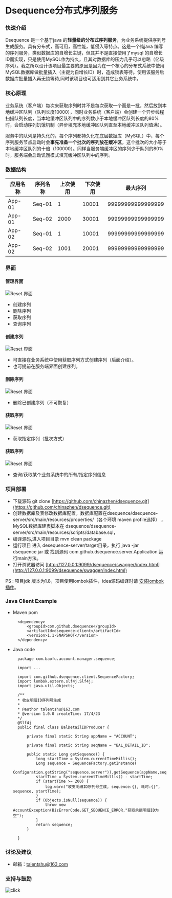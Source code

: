 # Dsequence分布式序列服务

### 快速介绍

Dsequence 是一个基于java 的**轻量级的分布式序列服务**，为业务系统提供序列号生成服务。具有分布式，高可用，高性能，低侵入等特点。这是一个纯java 编写的序列服务，类似数据库的自增长主键，但其并不是直接使用了mysql 的自增长ID而实现，只是使用MySQL作为持久，且其对数据库的压力几乎可以忽略（亿级序列）。我之所以设计该项目最主要的原因是因为在一个核心的分布式系统中使用MySQL数据库做批量插入（主键为自增长ID）时，造成锁表等待。使用该服务后数据库批量插入再无锁等待,同时该项目也可适用到其它业务系统中。

### 核心原理


业务系统（客户端）每次来获取序列时并不是每次获取一个而是一批，然后放到本地缓冲区队列（队列长度10000），同时业务系统（客户端）会创建一个异步线程扫描队列长度，当本地缓冲区队列中的序列数小于本地缓冲区队列长度的80%时，会启动序列饥饿机制（异步填充本地缓冲区队列直至本地缓冲区队列值满）。

服务中的队列是持久化的，每个序列都持久化在底层数据库（MySQL）中，每个序列服务节点启动时会**事先准备一个批次的序列放在缓冲区**，这个批次的大小等于本地缓冲区队列的十倍（100000）。同样当服务端缓冲区的序列少于队列的80%时，服务端会启动饥饿模式填充缓冲区队列中的序列。



### 数据结构
应用名称  	| 序列名称		| 上次使用	| 下次使用 | 最大序列 |
-------- | ------------|-------- |-------- |-------- |
App-01  | Seq-01| 1		| 10001   | 99999999999999999 |
App-01  | Seq-02| 2000		| 30001   | 99999999999999999 |
App-02  | Seq-01| 1		| 10001   | 99999999999999999 |
App-02  | Seq-02| 1001		| 20001   | 99999999999999999 |



### 界面
#### 管理界面
![Reset 界面](https://raw.githubusercontent.com/chinazhen/images/master/jiemian.png)

* 创建序列
* 删除序列
* 获取序列
* 查询序列

#### 创建序列

![Reset 界面](https://raw.githubusercontent.com/chinazhen/images/master/create.png)


* 可直接在业务系统中使用获取序列方式创建序列（后面介绍）。
* 也可提前在服务端界面创建序列。


#### 删除序列


![Reset 界面](https://raw.githubusercontent.com/chinazhen/images/master/delete.png)

* 删除已创建序列（不可恢复）

#### 获取序列
![Reset 界面](https://raw.githubusercontent.com/chinazhen/images/master/get.png)

* 获取指定序列（批次方式）


#### 获取序列
![Reset 界面](https://raw.githubusercontent.com/chinazhen/images/master/query.png)

* 查询/获取某个业务系统中的所有/指定序列信息


### 项目部署

* 下载源码 git clone [https://github.com/chinazhen/dsequence.git](https://github.com/chinazhen/dsequence.git) 
* 创建数据库及表修改数据库配置。数据库配置在dsequence/dsequence-server/src/main/resources/properties/（各个环境 maven profile选择） ，MySQL数据库建表脚本在 dsequence/dsequence-server/src/main/resources/scripts/database.sql，
* 编译源码,进入项目目录 mvn clean package
* 运行项目 进入 desequence-server/target目录，执行 java -jar dsequence.jar 或 找到源码 com.github.dsequence.server.Application 运行main方法。
* 打开浏览器访问 [http://127.0.0.1:9099/dsequence/swagger/index.html](http://127.0.0.1:9099/dsequence/swagger/index.html)

PS : 项目jdk 版本为1.8，项目使用lombok插件，idea源码编译时请 [安装lombok插件](http://blog.csdn.net/zw235345721/article/details/50737549)。


### Java Client Example

* Maven pom

		<dependency>
		    <groupId>com.github.dsequence</groupId>
		    <artifactId>dsequence-client</artifactId>
		    <version>1.1-SNAPSHOT</version>
		</dependency>


* Java code

		package com.baofu.account.manager.sequence;
		
		import ...
		
		import com.github.dsequence.client.SequenceFactory;
		import lombok.extern.slf4j.Slf4j;
		import java.util.Objects;
		
		/**
		* 收支明细ID序列号生成
		*
		* @author talentshu@163.com
		* @version 1.0.0 createTime: 17/4/23
		*/
		@Slf4j
		public final class BalDetailIDProducer {
		
			private final static String appName = "ACCOUNT";
			
			private final static String seqName = "BAL_DETAIL_ID";
			
			public static Long getSequence() {
			    long startTime = System.currentTimeMillis();
			    Long sequence = SequenceFactory.getInstance(
			            Configuration.getString("sequence.server")).getSequence(appName,seqName);
			    startTime = System.currentTimeMillis() - startTime;
			    if (startTime >= 200) {
			        log.warn("收支明细ID序列号生成, sequence:{}, 耗时:{}", sequence, startTime);
			    }
			    if (Objects.isNull(sequence)) {
			        throw new AccountException(BizErrorCode.GET_SEQUENCE_ERROR,"获取余额明细ID为空");
			    }
			    return sequence;
			}
	
		}
		
### 讨论及建议

* 邮箱：talentshu@163.com

### 支持与鼓励

![click](https://raw.githubusercontent.com/chinazhen/images/master/IMG_0216.JPG)